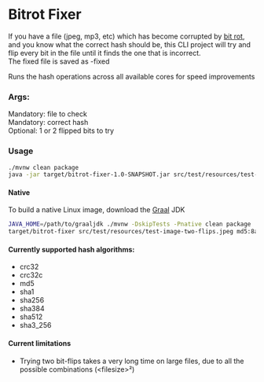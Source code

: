 # Bitrot Fixer

If you have a file (jpeg, mp3, etc) which has become corrupted by [bit rot](https://en.wikipedia.org/wiki/Data_rot), and
you know what the correct hash should be, this CLI project will try and flip every bit in the file until it finds
the one that is incorrect.<br>
The fixed file is saved as <original-filename>-fixed

Runs the hash operations across all available cores for speed improvements

### Args:<br>

Mandatory: file to check<br>
Mandatory: correct hash<br>
Optional: 1 or 2 flipped bits to try<br>

### Usage

```bash
./mvnw clean package
java -jar target/bitrot-fixer-1.0-SNAPSHOT.jar src/test/resources/test-image-two-flips.jpeg md5:8a673261e62cdfc9072b0dc3ee4d21eb 2
```

#### Native
To build a native Linux image, download the [Graal](https://www.graalvm.org/) JDK
```bash
JAVA_HOME=/path/to/graaljdk ./mvnw -DskipTests -Pnative clean package
target/bitrot-fixer src/test/resources/test-image-two-flips.jpeg md5:8a673261e62cdfc9072b0dc3ee4d21eb 2
```

#### Currently supported hash algorithms:

* crc32
* crc32c
* md5
* sha1
* sha256
* sha384
* sha512
* sha3_256

#### Current limitations

* Trying two bit-flips takes a very long time on large files, due to all the possible combinations (&lt;filesize>²)